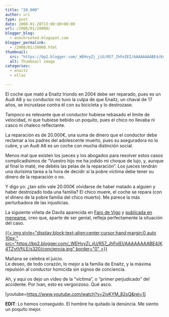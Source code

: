 ```yaml
---
title: "20.000"
author: uri
type: post
date: 2008-01-28T13:08:00+00:00
url: /2008/01/20000/
blogger_blog:
  - enochrooted.blogspot.com
blogger_permalink:
  - /2008/01/20000.html
thumbnail:
  src: "https://bp2.blogger.com/_WEHvyZj_jiU/R57_JhFoIEI/AAAAAAAABE4/K4TZytVfjLE/s320/conciencia.jpg"
  alt: Thumbnail image
categories:
  - enaitz
  - ollas

---
```

El coche que mató a Enaitz Iriondo en 2004 debe ser reparado, pues es un Audi A8 y su conductor no tuvo la culpa de que Enaitz, un chaval de 17 años, se incrustase contra él con su bicicleta y lo destrozase. 

Tampoco es relevante que el conductor hubiese rebasado el límite de velocidad, ni que hubiese bebido un poquito, pues el chico no llevaba ni casco ni chaleco reflectante. 

La reparación es de 20.000€, una suma de dinero que el conductor debe reclamar a los padres del adolescente muerto, pues su aseguradora no lo cubre, y un Audi A8 es un coche con mucha distinción social.

Menos mal que existen los jueces y los abogados para resolver estos casos complicadísimos de &#8220;Vuestro hijo me ha jodido mi choque de lujo, y, aunque al final lo maté, me debéis las pelas de la reparación&#8221;. Los jueces tendrán una durísima tarea a la hora de decidir si la pobre víctima debe tener su dinero de la reparación o no.

Y digo yo: ¿tan sólo vale 20.000€ olvidarse de haber matado a alguien y haber destrozado toda una familia? El chico muere, el coche se repara (con el dinero de la pobre familia del chico muerto). Me parece la más perturbadora de las injusticias.

La siguiente viñeta de Davila aparecida en [Faro de Vigo][1] y [publicada en meneame][2], creo que, aparte de ser genial, refleja perfectamente la situación del caso.

[{{< img style="display:block;text-align:center;cursor:hand;margin:0 auto 10px;" src="https://bp2.blogger.com/_WEHvyZj_jiU/R57_JhFoIEI/AAAAAAAABE4/K4TZytVfjLE/s320/conciencia.jpg" border="0" >}}][3]

Mañana se celebra el juicio.  
Le deseo, de todo corazón, lo mejor a la família de Enaitz, y la máxima repulsión al conductor homicida sin signos de conciencia.

Ah, y aquí os dejo un vídeo de la &#8220;víctima&#8221;, o &#8220;primer perjudicado&#8221; del accidente. Por Ivan, esto es vergonzoso. Qué asco.

[youtube=https://www.youtube.com/watch?v=2ivKYM_82sQ&rel=1]

<span style="font-weight:bold;">EDIT</span>: Lo hemos conseguido. El hombre ha quitado la denúncia. Me siento un poquito mejor.

 [1]: https://www.farodevigo.es/
 [2]: https://meneame.net/story/acerca-conductor-reclama-20-mil-euros-padres-chaval-mato-humor
 [3]: https://bp2.blogger.com/_WEHvyZj_jiU/R57_JhFoIEI/AAAAAAAABE4/K4TZytVfjLE/s1600-h/conciencia.jpg